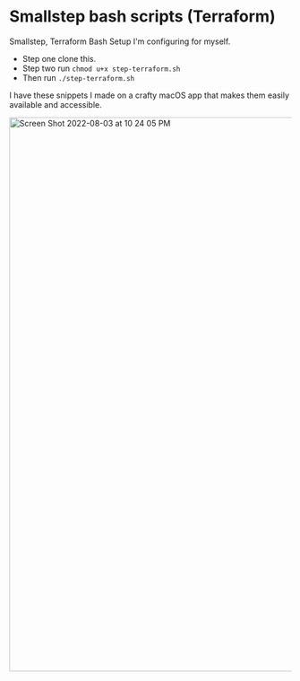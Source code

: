 # Smallstep bash scripts (Terraform)
Smallstep, Terraform Bash Setup I'm configuring for myself.

* Step one clone this.
* Step two run `chmod u+x step-terraform.sh` 
* Then run `./step-terraform.sh`

I have these snippets I made on a crafty macOS app that makes them easily available and accessible.

<img width="988" alt="Screen Shot 2022-08-03 at 10 24 05 PM" src="https://user-images.githubusercontent.com/20936398/182769287-cbeb51e1-e302-4a70-85c8-d12444d62f97.png">
